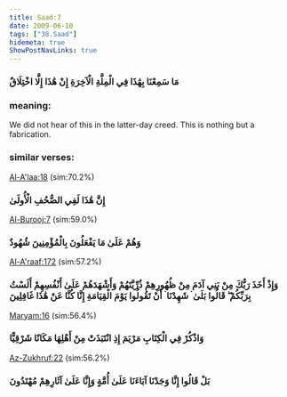 ```yaml
---
title: Saad:7
date: 2009-06-10
tags: ["38.Saad"]
hidemeta: true 
ShowPostNavLinks: true 
---
```

### مَا سَمِعْنَا بِهَٰذَا فِي الْمِلَّةِ الْآخِرَةِ إِنْ هَٰذَا إِلَّا اخْتِلَاقٌ
### meaning: 
We did not hear of this in the latter-day creed. This is nothing but a fabrication.
### similar verses: 

[Al-A'laa:18](/87/18) (sim:70.2%)

### إِنَّ هَٰذَا لَفِي الصُّحُفِ الْأُولَىٰ

[Al-Burooj:7](/85/7) (sim:59.0%)

### وَهُمْ عَلَىٰ مَا يَفْعَلُونَ بِالْمُؤْمِنِينَ شُهُودٌ

[Al-A'raaf:172](/7/172) (sim:57.2%)

### وَإِذْ أَخَذَ رَبُّكَ مِنْ بَنِي آدَمَ مِنْ ظُهُورِهِمْ ذُرِّيَّتَهُمْ وَأَشْهَدَهُمْ عَلَىٰ أَنْفُسِهِمْ أَلَسْتُ بِرَبِّكُمْ ۖ قَالُوا بَلَىٰ ۛ شَهِدْنَا ۛ أَنْ تَقُولُوا يَوْمَ الْقِيَامَةِ إِنَّا كُنَّا عَنْ هَٰذَا غَافِلِينَ

[Maryam:16](/19/16) (sim:56.4%)

### وَاذْكُرْ فِي الْكِتَابِ مَرْيَمَ إِذِ انْتَبَذَتْ مِنْ أَهْلِهَا مَكَانًا شَرْقِيًّا

[Az-Zukhruf:22](/43/22) (sim:56.2%)

### بَلْ قَالُوا إِنَّا وَجَدْنَا آبَاءَنَا عَلَىٰ أُمَّةٍ وَإِنَّا عَلَىٰ آثَارِهِمْ مُهْتَدُونَ

